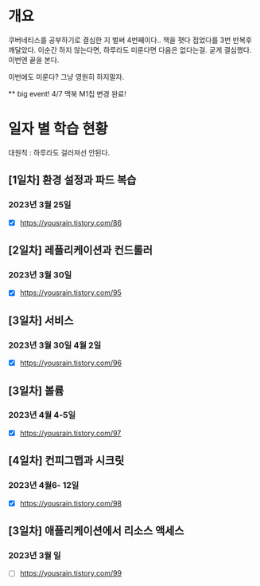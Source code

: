 # 개요
쿠버네티스를 공부하기로 결심한 지 벌써 4번째이다..
책을 폇다 접었다를 3번 반복후 깨달았다.
이순간 하지 않는다면, 하루라도 미룬다면 다음은 없다는걸.
굳게 결심했다.  이번엔 끝을 본다.

이번에도 미룬다? 그냥 영원히 하지말자.

** big event! 4/7 맥북 M1칩 변경 완료!

# 일자 별 학습 현황

대원칙 : 하루라도 걸러져선 안된다. 

## [1일차] 환경 설정과 파드 복습
### 2023년 3월 25일
- [x] https://yousrain.tistory.com/86

> 

## [2일차] 레플리케이션과 컨드롤러
### 2023년 3월 30일
- [x] https://yousrain.tistory.com/95

>

## [3일차] 서비스
### 2023년 3월 30일 4월 2일
- [x] https://yousrain.tistory.com/96

>

## [3일차] 볼륨
### 2023년 4월 4-5일
- [x] https://yousrain.tistory.com/97

>

## [4일차] 컨피그맵과 시크릿
### 2023년 4월6- 12일
- [x] https://yousrain.tistory.com/98

>

## [3일차] 애플리케이션에서 리소스 액세스
### 2023년 3월 일
- [ ] https://yousrain.tistory.com/99

>
